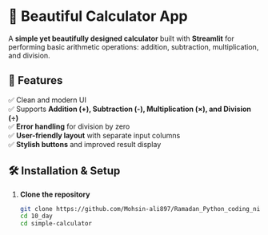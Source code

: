 # 🧮 Beautiful Calculator App

A **simple yet beautifully designed calculator** built with **Streamlit** for performing basic arithmetic operations: addition, subtraction, multiplication, and division.

## 🎯 Features
✅ Clean and modern UI  
✅ Supports **Addition (+), Subtraction (-), Multiplication (×), and Division (÷)**  
✅ **Error handling** for division by zero  
✅ **User-friendly layout** with separate input columns  
✅ **Stylish buttons** and improved result display  

## 🛠️ Installation & Setup

1. **Clone the repository**  
   ```bash
   git clone https://github.com/Mohsin-ali897/Ramadan_Python_coding_night.git
   cd 10_day
   cd simple-calculator
   ```
